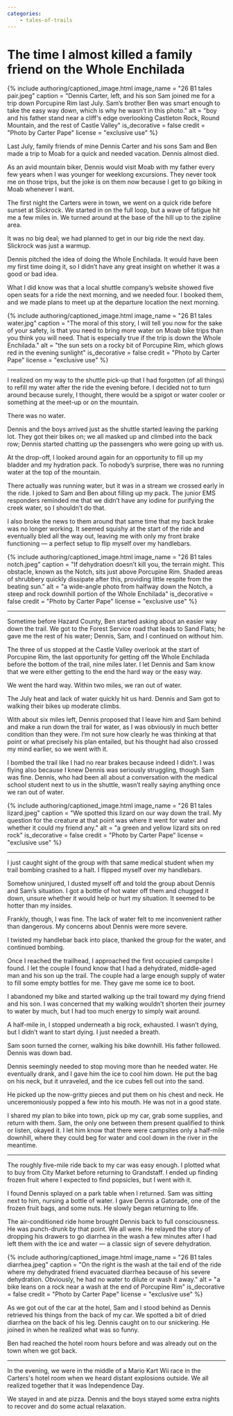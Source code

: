 ```yaml
---
categories:
    - tales-of-trails
---
```


# The time I almost killed a family friend on the Whole Enchilada

{% include authoring/captioned_image.html
    image_name = "26 B1 tales pair.jpeg"
    caption = "Dennis Carter, left, and his son Sam joined me for a trip down Porcupine Rim last July. Sam’s brother Ben was smart enough to take the easy way down, which is why he wasn’t in this photo."
    alt = "boy and his father stand near a cliff's edge overlooking Castleton Rock, Round Mountain, and the rest of Castle Valley"
    is_decorative = false
    credit = "Photo by Carter Pape"
    license = "exclusive use"
%}

Last July, family friends of mine Dennis Carter and his sons Sam and Ben made a trip to Moab for a quick and needed vacation. Dennis almost died.

As an avid mountain biker, Dennis would visit Moab with my father every few years when I was younger for weeklong excursions. They never took me on those trips, but the joke is on them now because I get to go biking in Moab whenever I want.

The first night the Carters were in town, we went on a quick ride before sunset at Slickrock. We started in on the full loop, but a wave of fatigue hit me a few miles in. We turned around at the base of the hill up to the zipline area.

It was no big deal; we had planned to get in our big ride the next day. Slickrock was just a warmup.

Dennis pitched the idea of doing the Whole Enchilada. It would have been my first time doing it, so I didn’t have any great insight on whether it was a good or bad idea.

What I did know was that a local shuttle company’s website showed five open seats for a ride the next morning, and we needed four. I booked them, and we made plans to meet up at the departure location the next morning.

{% include authoring/captioned_image.html
    image_name = "26 B1 tales water.jpg"
    caption = "The moral of this story, I will tell you now for the sake of your safety, is that you need to bring more water on Moab bike trips than you think you will need. That is especially true if the trip is down the Whole Enchilada."
    alt = "the sun sets on a rocky bit of Porcupine Rim, which glows red in the evening sunlight"
    is_decorative = false
    credit = "Photo by Carter Pape"
    license = "exclusive use"
%}

-------

I realized on my way to the shuttle pick-up that I had forgotten (of all things) to refill my water after the ride the evening before. I decided not to turn around because surely, I thought, there would be a spigot or water cooler or something at the meet-up or on the mountain.

There was no water.

Dennis and the boys arrived just as the shuttle started leaving the parking lot. They got their bikes on; we all masked up and climbed into the back row; Dennis started chatting up the passengers who were going up with us.

At the drop-off, I looked around again for an opportunity to fill up my bladder and my hydration pack. To nobody’s surprise, there was no running water at the top of the mountain.

There actually was running water, but it was in a stream we crossed early in the ride. I joked to Sam and Ben about filling up my pack. The junior EMS responders reminded me that we didn’t have any iodine for purifying the creek water, so I shouldn’t do that.

I also broke the news to them around that same time that my back brake was no longer working. It seemed squishy at the start of the ride and eventually bled all the way out, leaving me with only my front brake functioning — a perfect setup to flip myself over my handlebars.

{% include authoring/captioned_image.html
    image_name = "26 B1 tales notch.jpeg"
    caption = "If dehydration doesn’t kill you, the terrain might. This obstacle, known as the Notch, sits just above Porcupine Rim. Shaded areas of shrubbery quickly dissipate after this, providing little respite from the beating sun."
    alt = "a wide-angle photo from halfway down the Notch, a steep and rock downhill portion of the Whole Enchilada"
    is_decorative = false
    credit = "Photo by Carter Pape"
    license = "exclusive use"
%}

-------

Sometime before Hazard County, Ben started asking about an easier way down the trail. We got to the Forest Service road that leads to Sand Flats; he gave me the rest of his water; Dennis, Sam, and I continued on without him.

The three of us stopped at the Castle Valley overlook at the start of Porcupine Rim, the last opportunity for getting off the Whole Enchilada before the bottom of the trail, nine miles later. I let Dennis and Sam know that we were either getting to the end the hard way or the easy way.

We went the hard way. Within two miles, we ran out of water.

The July heat and lack of water quickly hit us hard. Dennis and Sam got to walking their bikes up moderate climbs.

With about six miles left, Dennis proposed that I leave him and Sam behind and make a run down the trail for water, as I was obviously in much better condition than they were. I’m not sure how clearly he was thinking at that point or what precisely his plan entailed, but his thought had also crossed my mind earlier, so we went with it.

I bombed the trail like I had no rear brakes because indeed I didn’t. I was flying also because I knew Dennis was seriously struggling, though Sam was fine. Dennis, who had been all about a conversation with the medical school student next to us in the shuttle, wasn’t really saying anything once we ran out of water.

{% include authoring/captioned_image.html
    image_name = "26 B1 tales lizard.jpeg"
    caption = "We spotted this lizard on our way down the trail. My question for the creature at that point was where it went for water and whether it could my friend any."
    alt = "a green and yellow lizard sits on red rock"
    is_decorative = false
    credit = "Photo by Carter Pape"
    license = "exclusive use"
%}

-------

I just caught sight of the group with that same medical student when my trail bombing crashed to a halt. I flipped myself over my handlebars.

Somehow uninjured, I dusted myself off and told the group about Dennis and Sam’s situation. I got a bottle of hot water off them and chugged it down, unsure whether it would help or hurt my situation. It seemed to be hotter than my insides.

Frankly, though, I was fine. The lack of water felt to me inconvenient rather than dangerous. My concerns about Dennis were more severe.

I twisted my handlebar back into place, thanked the group for the water, and continued bombing.

Once I reached the trailhead, I approached the first occupied campsite I found. I let the couple I found know that I had a dehydrated, middle-aged man and his son up the trail. The couple had a large enough supply of water to fill some empty bottles for me. They gave me some ice to boot.

I abandoned my bike and started walking up the trail toward my dying friend and his son. I was concerned that my walking wouldn’t shorten their journey to water by much, but I had too much energy to simply wait around.

A half-mile in, I stopped underneath a big rock, exhausted. I wasn’t dying, but I didn’t want to start dying. I just needed a breath.

Sam soon turned the corner, walking his bike downhill. His father followed. Dennis was down bad.

Dennis seemingly needed to stop moving more than he needed water. He eventually drank, and I gave him the ice to cool him down. He put the bag on his neck, but it unraveled, and the ice cubes fell out into the sand.

He picked up the now-gritty pieces and put them on his chest and neck. He unceremoniously popped a few into his mouth. He was not in a good state.

I shared my plan to bike into town, pick up my car, grab some supplies, and return with them. Sam, the only one between them present qualified to think or listen, okayed it. I let him know that there were campsites only a half-mile downhill, where they could beg for water and cool down in the river in the meantime.

-------

The roughly five-mile ride back to my car was easy enough. I plotted what to buy from City Market before returning to Grandstaff. I ended up finding frozen fruit where I expected to find popsicles, but I went with it.

I found Dennis splayed on a park table when I returned. Sam was sitting next to him, nursing a bottle of water. I gave Dennis a Gatorade, one of the frozen fruit bags, and some nuts. He slowly began returning to life.

The air-conditioned ride home brought Dennis back to full consciousness. He was punch-drunk by that point. We all were. He relayed the story of dropping his drawers to go diarrhea in the wash a few minutes after I had left them with the ice and water — a classic sign of severe dehydration.

{% include authoring/captioned_image.html
    image_name = "26 B1 tales diarrhea.jpeg"
    caption = "On the right is the wash at the tail end of the ride where my dehydrated friend evacuated diarrhea because of his severe dehydration. Obviously, he had no water to dilute or wash it away."
    alt = "a bike leans on a rock near a wash at the end of Porcupine Rim"
    is_decorative = false
    credit = "Photo by Carter Pape"
    license = "exclusive use"
%}

As we got out of the car at the hotel, Sam and I stood behind as Dennis retrieved his things from the back of my car. We spotted a bit of dried diarrhea on the back of his leg. Dennis caught on to our snickering. He joined in when he realized what was so funny.

Ben had reached the hotel room hours before and was already out on the town when we got back.

-------

In the evening, we were in the middle of a Mario Kart Wii race in the Carters's hotel room when we heard distant explosions outside. We all realized together that it was Independence Day.

We stayed in and ate pizza. Dennis and the boys stayed some extra nights to recover and do some actual relaxation.
